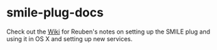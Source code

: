 # smile-plug-docs

Check out the [Wiki](https://github.com/canuk/smile-plug-docs/wiki) for Reuben's notes on setting up the SMILE plug and using it in OS X and setting up new services.
